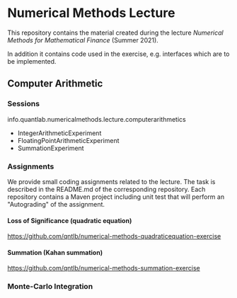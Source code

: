 # Numerical Methods Lecture

This repository contains the material created during the lecture *Numerical Methods for Mathematical Finance* (Summer 2021).

In addition it contains code used in the exercise, e.g. interfaces which are to be implemented.

## Computer Arithmetic

### Sessions

info.quantlab.numericalmethods.lecture.computerarithmetics

- IntegerArithmeticExperiment
- FloatingPointArithmeticExperiment
- SummationExperiment

### Assignments

We provide small coding assignments related to the lecture. The task is described in the README.md of the corresponding repository. Each repository contains a Maven project including unit test that will perform an "Autograding" of the assignment.

#### Loss of Significance (quadratic equation)

https://github.com/qntlb/numerical-methods-quadraticequation-exercise

#### Summation (Kahan summation)

https://github.com/qntlb/numerical-methods-summation-exercise

### Monte-Carlo Integration



